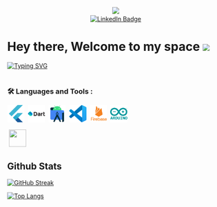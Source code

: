 <div id="header" align="center">
  <img src="https://lh3.googleusercontent.com/drive-viewer/AFGJ81qk0S8Q6la1I9jlxtFhxRWwOQYk3NI7XcG2vGX89JsD7bdtcP8st6pE9pyOz1Q9B_7VYihtP9_XpT32AGPYcPa4jTAn=s2560" width="100"/>
</div>

<div id="badges" align="center">
  <a href="https://www.linkedin.com/in/gabriel-kofi-kuwuamenu/">
    <img src="https://img.shields.io/badge/LinkedIn-blue?style=for-the-badge&logo=linkedin&logoColor=white" alt="LinkedIn Badge"/>
  </a>
  </div>
 
 <h1>
  Hey there, Welcome to my space
  <img src="https://media.giphy.com/media/hvRJCLFzcasrR4ia7z/giphy.gif" width="30px"/>
</h1>
<div><a href="https://git.io/typing-svg"><img src="https://readme-typing-svg.demolab.com?font=Fira+Code&pause=1000&width=460&height=60&lines=App+development+with+Flutter;IoT+and+Embedded+systems+;PCB+design+with+KiCAD;3D+modeling+with+Fusion+360" alt="Typing SVG" /></a></div>

<img src="https://user-images.githubusercontent.com/73097560/115834477-dbab4500-a447-11eb-908a-139a6edaec5c.gif" alt="" >

### :hammer_and_wrench: Languages and Tools :

<div>
  
  <img src="https://github.com/devicons/devicon/blob/master/icons/flutter/flutter-original.svg" title="Flutter" alt="Flutter" width="40" height="40"/>&nbsp;
  <img src="https://github.com/devicons/devicon/blob/master/icons/dart/dart-original-wordmark.svg" title="Dart" alt="Dart" width="40" height="40"/>&nbsp;
  <img src="https://github.com/devicons/devicon/blob/master/icons/androidstudio/androidstudio-original.svg" title="Andriod_Studio" alt="Andriod_Studio" width="40" height="40"/>&nbsp;
   <img src="https://github.com/devicons/devicon/blob/master/icons/vscode/vscode-original.svg" title="VScode" alt="VScode" width="40" height="40"/>&nbsp;
  <img src="https://github.com/devicons/devicon/blob/master/icons/firebase/firebase-plain-wordmark.svg" title="Firebase" alt="Firebase" width="40" height="40"/>&nbsp;
 <img src="https://github.com/devicons/devicon/blob/master/icons/arduino/arduino-original-wordmark.svg" title="Arduino" alt="Arduino" width="40" height="40"/>&nbsp; 
</div>
 
<div>
<img src="https://user-images.githubusercontent.com/73097560/115834477-dbab4500-a447-11eb-908a-139a6edaec5c.gif" alt="" >
 <img src="https://camo.githubusercontent.com/c0a1ff533f2a741658eb8a0551bd70fb541825ef55f07e8c761aa2795d2e0dfd/68747470733a2f2f6d656469612e67697068792e636f6d2f6d656469612f6959384352426451584f444a5343455249722f67697068792e676966" width="40" height="40"/>&nbsp; <h2>Github Stats</h2> 

[![GitHub Streak](http://github-readme-streak-stats.herokuapp.com?user=Carlysberg&theme=algolia&background=000000)](https://git.io/streak-stats)

[![Top Langs](https://github-readme-stats.vercel.app/api/top-langs/?username=Carlysberg&layout=compact&theme=algolia)](https://github.com/Carlysberg/github-readme-stats)
</div>

<img src="https://user-images.githubusercontent.com/73097560/115834477-dbab4500-a447-11eb-908a-139a6edaec5c.gif" alt="" >
<a href="https://raw.githubusercontent.com/platane/platane/output/github-contribution-grid-snake-dark.svg#gh-dark-mode-only">


<!--
**Carlysberg/Carlysberg** is a ✨ _special_ ✨ repository because its `README.md` (this file) appears on your GitHub profile.

Here are some ideas to get you started:

- 🔭 I’m currently working on ...
- 🌱 I’m currently learning ...
- 👯 I’m looking to collaborate on ...
- 🤔 I’m looking for help with ...
- 💬 Ask me about ...
- 📫 How to reach me: ...
- 😄 Pronouns: ...
- ⚡ Fun fact: ...
-->
